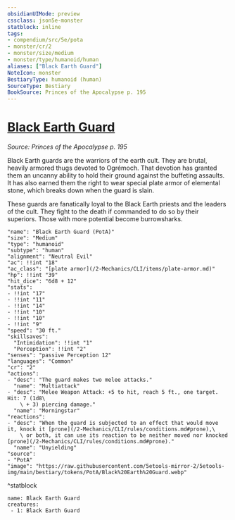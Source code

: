 ```yaml
---
obsidianUIMode: preview
cssclass: json5e-monster
statblock: inline
tags:
- compendium/src/5e/pota
- monster/cr/2
- monster/size/medium
- monster/type/humanoid/human
aliases: ["Black Earth Guard"]
NoteIcon: monster
BestiaryType: humanoid (human)
SourceType: Bestiary
BookSource: Princes of the Apocalypse p. 195
---
```

# [Black Earth Guard](2-Mechanics\CLI\bestiary\humanoid/black-earth-guard-pota.md)
*Source: Princes of the Apocalypse p. 195*  

Black Earth guards are the warriors of the earth cult. They are brutal, heavily armored thugs devoted to Ogrémoch. That devotion has granted them an uncanny ability to hold their ground against the buffeting assaults. It has also earned them the right to wear special plate armor of elemental stone, which breaks down when the guard is slain.

These guards are fanatically loyal to the Black Earth priests and the leaders of the cult. They fight to the death if commanded to do so by their superiors. Those with more potential become burrowsharks.

```statblock
"name": "Black Earth Guard (PotA)"
"size": "Medium"
"type": "humanoid"
"subtype": "human"
"alignment": "Neutral Evil"
"ac": !!int "18"
"ac_class": "[plate armor](/2-Mechanics/CLI/items/plate-armor.md)"
"hp": !!int "39"
"hit_dice": "6d8 + 12"
"stats":
- !!int "17"
- !!int "11"
- !!int "14"
- !!int "10"
- !!int "10"
- !!int "9"
"speed": "30 ft."
"skillsaves":
  "Intimidation": !!int "1"
  "Perception": !!int "2"
"senses": "passive Perception 12"
"languages": "Common"
"cr": "2"
"actions":
- "desc": "The guard makes two melee attacks."
  "name": "Multiattack"
- "desc": "Melee Weapon Attack: +5 to hit, reach 5 ft., one target. Hit: 7 (1d8\
    \ + 3) piercing damage."
  "name": "Morningstar"
"reactions":
- "desc": "When the guard is subjected to an effect that would move it, knock it [prone](/2-Mechanics/CLI/rules/conditions.md#prone),\
    \ or both, it can use its reaction to be neither moved nor knocked [prone](/2-Mechanics/CLI/rules/conditions.md#prone)."
  "name": "Unyielding"
"source":
- "PotA"
"image": "https://raw.githubusercontent.com/5etools-mirror-2/5etools-img/main/bestiary/tokens/PotA/Black%20Earth%20Guard.webp"
```
^statblock

```encounter-table
name: Black Earth Guard
creatures:
 - 1: Black Earth Guard
```